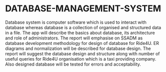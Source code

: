 # DATABASE-MANAGEMENT-SYSTEM
Database system is computer software which is used to interact with database whereas database is a collection of organised and structured data in a file. The app will describe the basics about database, its architecture and role of administrators. The report will emphasise on SSADM as database development methodology for design of database for Ride4U. ER diagrams and normalization will be described for database design. The report will suggest the database design and structure along with number of useful queries for Ride4U organisation which is a taxi providing company. Also designed database will be tested for errors and acceptability.

